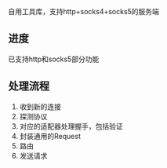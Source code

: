 自用工具库，支持http+socks4+socks5的服务端

## 进度

已支持http和socks5部分功能

## 处理流程
1. 收到新的连接
2. 探测协议
3. 对应的适配器处理握手，包括验证
4. 封装通用的Request
5. 路由
6. 发送请求
